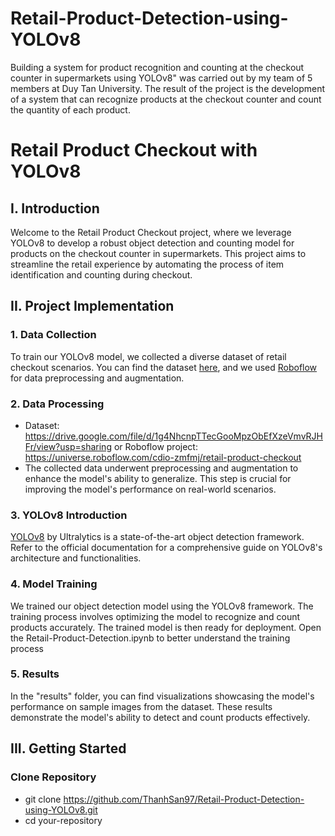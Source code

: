 # Retail-Product-Detection-using-YOLOv8
Building a system for product recognition and counting at the checkout counter in supermarkets using YOLOv8" was carried out by my team of 5 members at Duy Tan University. The result of the project is the development of a system that can recognize products at the checkout counter and count the quantity of each product. 


# Retail Product Checkout with YOLOv8

## I. Introduction

Welcome to the Retail Product Checkout project, where we leverage YOLOv8 to develop a robust object detection and counting model for products on the checkout counter in supermarkets. This project aims to streamline the retail experience by automating the process of item identification and counting during checkout.

## II. Project Implementation

### 1. Data Collection

To train our YOLOv8 model, we collected a diverse dataset of retail checkout scenarios. You can find the dataset [here](https://drive.google.com/file/d/1g4NhcnpTTecGooMpzObEfXzeVmvRJHFr/view?usp=sharing), and we used [Roboflow](https://universe.roboflow.com/cdio-zmfmj/retail-product-checkout) for data preprocessing and augmentation.

### 2. Data Processing
 - Dataset: https://drive.google.com/file/d/1g4NhcnpTTecGooMpzObEfXzeVmvRJHFr/view?usp=sharing
or Roboflow project: https://universe.roboflow.com/cdio-zmfmj/retail-product-checkout
- The collected data underwent preprocessing and augmentation to enhance the model's ability to generalize. This step is crucial for improving the model's performance on real-world scenarios.

### 3. YOLOv8 Introduction

[YOLOv8](https://docs.ultralytics.com) by Ultralytics is a state-of-the-art object detection framework. Refer to the official documentation for a comprehensive guide on YOLOv8's architecture and functionalities.

### 4. Model Training

We trained our object detection model using the YOLOv8 framework. The training process involves optimizing the model to recognize and count products accurately. The trained model is then ready for deployment.
Open the Retail-Product-Detection.ipynb to better understand the training process

### 5. Results

In the "results" folder, you can find visualizations showcasing the model's performance on sample images from the dataset. These results demonstrate the model's ability to detect and count products effectively.

## III. Getting Started

### Clone Repository

- git clone https://github.com/ThanhSan97/Retail-Product-Detection-using-YOLOv8.git
- cd your-repository

